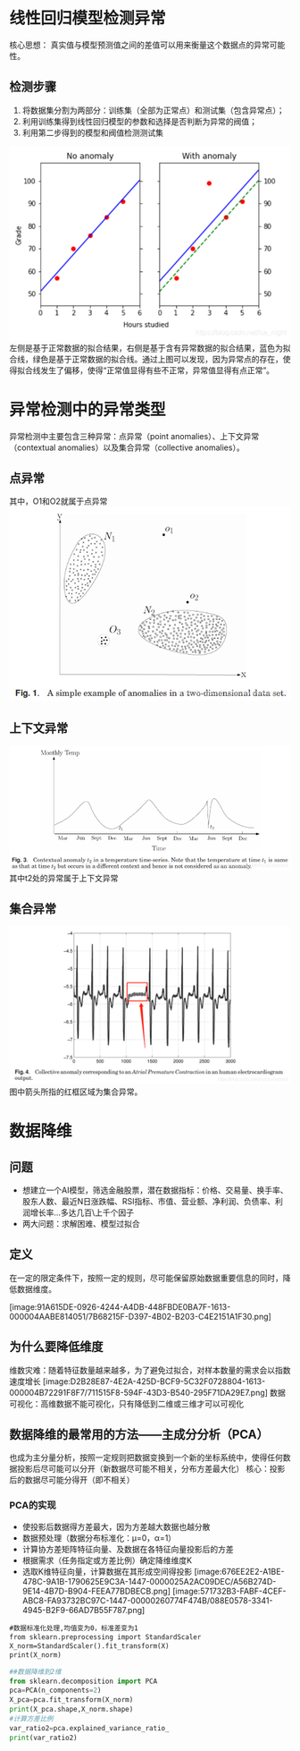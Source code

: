 # 线性回归模型检测异常
核心思想：
真实值与模型预测值之间的差值可以用来衡量这个数据点的异常可能性。
## 检测步骤
1. 将数据集分割为两部分：训练集（全部为正常点）和测试集（包含异常点）；
2. 利用训练集得到线性回归模型的参数和选择是否判断为异常的阀值；
3. 利用第二步得到的模型和阀值检测测试集


  ![image](https://github.com/Shawncici/Anomaly-Detection/blob/main/BB261DAD-E7F9-4DA7-9590-9B060B8C102B.png)
左侧是基于正常数据的拟合结果，右侧是基于含有异常数据的拟合结果，蓝色为拟合线，绿色是基于正常数据的拟合线。通过上图可以发现，因为异常点的存在，使得拟合线发生了偏移，使得“正常值显得有些不正常，异常值显得有点正常”。

# 异常检测中的异常类型
异常检测中主要包含三种异常：点异常（point anomalies）、上下文异常（contextual anomalies）以及集合异常（collective anomalies）。
## 点异常
其中，O1和O2就属于点异常
![image](https://github.com/Shawncici/Anomaly-Detection/blob/main/905780D9-5B8E-4F78-ADB0-377B87A9EFEC.png)
## 上下文异常
![image](https://github.com/Shawncici/Anomaly-Detection/blob/main/A11B2641-0B72-4964-A651-B962AABD7DE4.png)
其中t2处的异常属于上下文异常
## 集合异常

![image](https://github.com/Shawncici/Anomaly-Detection/blob/main/147E88AD-D390-43D8-A0ED-2A879C9ED58A.png)
图中箭头所指的红框区域为集合异常。

# 数据降维
## 问题
* 想建立一个AI模型，筛选金融股票，潜在数据指标：价格、交易量、换手率、股东人数、最近N日涨跌幅、RSI指标、市值、营业额、净利润、负债率、利润增长率…多达几百\上千个因子
* 两大问题：求解困难、模型过拟合
## 定义
在一定的限定条件下，按照一定的规则，尽可能保留原始数据重要信息的同时，降低数据维度。

[image:91A615DE-0926-4244-A4DB-448FBDE0BA7F-1613-000004AABE814051/7B68215F-D397-4B02-B203-C4E2151A1F30.png]
## 为什么要降低维度
维数灾难：随着特征数量越来越多，为了避免过拟合，对样本数量的需求会以指数速度增长
[image:D2B28E87-4E2A-425D-BCF9-5C32F0728804-1613-000004B72291F8F7/711515F8-594F-43D3-B540-295F71DA29E7.png]
数据可视化：高维数据不能可视化，只有降低到二维或三维才可以可视化
## 数据降维的最常用的方法——主成分分析（PCA）
也成为主分量分析，按照一定规则把数据变换到一个新的坐标系统中，使得任何数据投影后尽可能可以分开（新数据尽可能不相关，分布方差最大化）
核心：投影后的数据尽可能分得开（即不相关）
### PCA的实现
* 使投影后数据得方差最大，因为方差越大数据也越分散
* 数据预处理（数据分布标准化：μ=0，α=1）
* 计算协方差矩阵特征向量、及数据在各特征向量投影后的方差
* 根据需求（任务指定或方差比例）确定降维维度K
* 选取K维特征向量，计算数据在其形成空间得投影
[image:676EE2E2-A1BE-478C-9A1B-1790625E9C3A-1447-0000025A2AC09DEC/A56B274D-9E14-4B7D-B904-FEEA77BDBECB.png]
[image:571732B3-FABF-4CEF-ABC8-FA93732BC97C-1447-00000260774F474B/088E0578-3341-4945-B2F9-66AD7B55F787.png]
``` 
#数据标准化处理,均值变为0，标准差变为1
from sklearn.preprocessing import StandardScaler
X_norm=StandardScaler().fit_transform(X)
print(X_norm)
```
``` python
##数据降维到2维
from sklearn.decomposition import PCA
pca=PCA(n_components=2)
X_pca=pca.fit_transform(X_norm)
print(X_pca.shape,X_norm.shape)
#计算方差比例
var_ratio2=pca.explained_variance_ratio_
print(var_ratio2)
```



